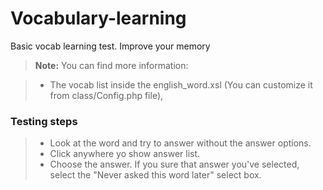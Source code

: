 # Vocabulary-learning
Basic vocab learning test. Improve your memory

> **Note:** You can find more information:

> - The vocab list inside the english_word.xsl (You can customize it from class/Config.php file),

### Testing steps
> -  Look at the word and try to answer without the answer options.
> -  Click anywhere yo show answer list.
> -  Choose the answer. If you sure that answer you've selected, select the "Never asked this word later" select box.

